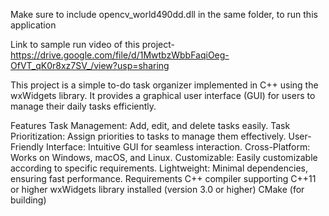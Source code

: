 Make sure to include opencv_world490dd.dll in the same folder, to run this application 

Link to sample run video of this project- https://drive.google.com/file/d/1MwtbzWbbFaqiOeg-OfVT_qK0r8xz7SV_/view?usp=sharing

This project is a simple to-do task organizer implemented in C++ using the wxWidgets library. It provides a graphical user interface (GUI) for users to manage their daily tasks efficiently.

Features Task Management: Add, edit, and delete tasks easily. Task Prioritization: Assign priorities to tasks to manage them effectively. User-Friendly Interface: Intuitive GUI for seamless interaction. Cross-Platform: Works on Windows, macOS, and Linux. Customizable: Easily customizable according to specific requirements. Lightweight: Minimal dependencies, ensuring fast performance. Requirements C++ compiler supporting C++11 or higher wxWidgets library installed (version 3.0 or higher) CMake (for building)
